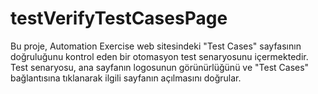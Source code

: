 # testVerifyTestCasesPage
Bu proje, Automation Exercise web sitesindeki "Test Cases" sayfasının doğruluğunu kontrol eden bir otomasyon test senaryosunu içermektedir. Test senaryosu, ana sayfanın logosunun görünürlüğünü ve "Test Cases" bağlantısına tıklanarak ilgili sayfanın açılmasını doğrular.
